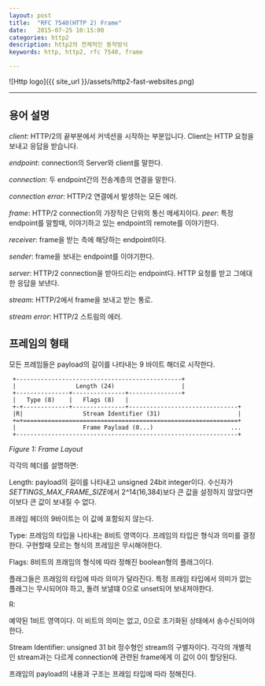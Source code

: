 ```yaml
---
layout: post
title:  "RFC 7540(HTTP 2) Frame"
date:   2015-07-25 10:15:00
categories: http2
description: http2의 전체적인 동작방식
keywords: http, http2, rfc 7540, frame

---
```


![Http logo]({{ site_url }}/assets/http2-fast-websites.png)

---


## 용어 설명


*client*: HTTP/2의 끝부분에서 커넥션을 시작하는 부분입니다. Client는 HTTP 요청을 보내고 응답을 받습니다.

*endpoint*:  connection의 Server와 client를 말한다.

*connection*: 두 endpoint간의 전송계층의 연결을 말한다.

*connection error*: HTTP/2 연결에서 발생하는 모든 에러.

*frame*: HTTP/2 connection의 가장작은 단위의 통신 메세지이다.
*peer*:  특정 endpoint를 말할때, 이야기하고 있는 endpoint의 remote를 이야기한다.

*receiver*: frame을 받는 측에 해당하는 endpoint이다.

*sender*:  frame을 보내는 endpoint를 이야기한다.

*server*: HTTP/2 connection을 받아드리는 endpoint다. HTTP 요청를 받고 그에대한 응답을 보낸다.

*stream*: HTTP/2에서 frame을 보내고 받는 통로.

*stream error*:  HTTP/2 스트림의 에러.

## 프레임의 형태

모든 프레임들은 payload의 길이를 나타내는 9 바이트 해더로 시작한다.



     +-----------------------------------------------+
     |                 Length (24)                   |
     +---------------+---------------+---------------+
     |   Type (8)    |   Flags (8)   |
     +-+-------------+---------------+-------------------------------+
     |R|                 Stream Identifier (31)                      |
     +=+=============================================================+
     |                   Frame Payload (0...)                      ...
     +---------------------------------------------------------------+
     
*Figure 1: Frame Layout*

각각의 헤더를 설명하면:

Length:
payload의 길이를 나타내고 unsigned 24bit integer이다. 수신자가 *SETTINGS_MAX_FRAME_SIZE*에서 2^14(16,384)보다 큰 값을 설정하지 않았다면 이보다 큰 값이 보내질 수 없다.

프래임 헤더의 9바이트는 이 값에 포함되지 않는다.

Type:
프레임의 타입을 나타내는 8비트 영역이다. 프레임의 타입은 형식과 의미를 결정한다. 구현할때 모르는 형식의 프레임은 무시해야한다.

Flags:
8비트의 프래임의 형식에 따라 정해진 boolean형의 플래그이다.

플래그들은 프래임의 타입에 따라 의미가 달라진다. 특정 프래임 타입에서 의미가 없는 플래그는 무시되어야 하고, 돌려 보낼떄 0으로 unset되어 보내져야한다.

R:

예약된 1비트 영역이다. 이 비트의 의미는 없고, 0으로 초기화된 상태에서 송수신되어야한다. 

Stream Identifier:
unsigned 31 bit 정수형인 stream의 구별자이다. 각각의 개별적인 stream과는 다르게 connection에 관련된 frame에게 이 값이 0이 할당된다.

프래임의 payload의 내용과 구조는 프래임 타입에 따라 정해진다.
